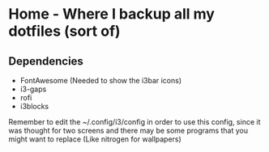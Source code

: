 # Home - Where I backup all my dotfiles (sort of)
## Dependencies
- FontAwesome (Needed to show the i3bar icons)
- i3-gaps
- rofi
- i3blocks

Remember to edit the ~/.config/i3/config in order to use this config, since it was thought for two screens and there may be some programs that you might want to replace (Like nitrogen for wallpapers)
